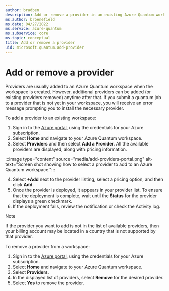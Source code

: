 ```yaml
---
author: bradben
description: Add or remove a provider in an existing Azure Quantum workspace
ms.author: brbenefield
ms.date: 04/27/2022
ms.service: azure-quantum
ms.subservice: core
ms.topic: conceptual
title: Add or remove a provider
uid: microsoft.quantum.add-provider
---
```


# Add or remove a provider

Providers are usually added to an Azure Quantum workspace when the workspace is created. However, additional providers can be added (or existing providers removed) anytime after that. If you submit a quantum job to a provider that is not yet in your workspace, you will receive an error message prompting you to install the necessary provider.
 
To add a provider to an existing workspace: 

1. Sign in to the [Azure portal](https://portal.azure.com), using the credentials for your Azure subscription.
2. Select **Home** and navigate to your Azure Quantum workspace.
3. Select **Providers** and then select **Add a Provider**. All the available providers are displayed, along with pricing information. 

 :::image type="content" source="media/add-providers-portal.png" alt-text="Screen shot showing how to select a provider to add to an Azure Quantum workspace.":::

4. Select **+Add** next to the provider listing, select a pricing option, and then click **Add**. 
5. Once the provider is deployed, it appears in your provider list. To ensure that the deployment is complete, wait until the **Status** for the provider displays a green checkmark. 
6. If the deployment fails, review the notification or check the Activity log. 

> [!NOTE]
> If the provider you want to add is not in the list of available providers, then your billing account may be located in a country that is not supported by that provider. 

To remove a provider from a workspace:

1. Sign in to the [Azure portal](https://portal.azure.com), using the credentials for your Azure subscription.
2. Select **Home** and navigate to your Azure Quantum workspace.
3. Select **Providers**. 
4. In the displayed list of providers, select **Remove** for the desired provider. 
1. Select **Yes** to remove the provider. 
